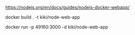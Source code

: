 https://nodejs.org/en/docs/guides/nodejs-docker-webapp/

docker build . -t kiki/node-web-app

docker run -p 49160:3000 -d kiki/node-web-app
